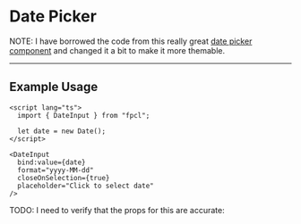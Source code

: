 <script lang="ts">
  import { Calendar, DateInput } from "/src/lib";

  let date = new Date();
</script>


# Date Picker

NOTE: I have borrowed the code from this really great <a href="https://github.com/probablykasper/date-picker-svelte." class="underline primary">date picker component</a> and changed it a bit to make it more themable.

---

## Example Usage

<DateInput
  bind:value={date}
  format="yyyy-MM-dd"
  size="md"
  closeOnSelection={true}
  placeholder="Click to select date"
/>


```svelte
<script lang="ts">
  import { DateInput } from "fpcl";

  let date = new Date();
</script>

<DateInput
  bind:value={date}
  format="yyyy-MM-dd"
  closeOnSelection={true}
  placeholder="Click to select date"
/>
```

TODO: I need to verify that the props for this are accurate:
<Calendar
  bind:value={date}
  format="yyyy-MM-dd"
  closeOnSelection={true}
  placeholder="Click to select date"
/>
